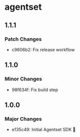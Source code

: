 # agentset

## 1.1.1

### Patch Changes

- c9606b2: Fix release workflow

## 1.1.0

### Minor Changes

- 98f634f: Fix build step

## 1.0.0

### Major Changes

- e135c49: Initial Agentset SDK :tada:
